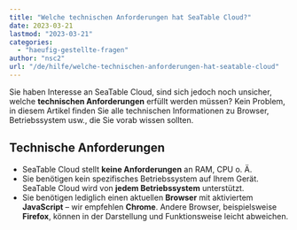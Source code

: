 ```yaml
---
title: "Welche technischen Anforderungen hat SeaTable Cloud?"
date: 2023-03-21
lastmod: "2023-03-21"
categories: 
  - "haeufig-gestellte-fragen"
author: "nsc2"
url: "/de/hilfe/welche-technischen-anforderungen-hat-seatable-cloud"
---
```


Sie haben Interesse an SeaTable Cloud, sind sich jedoch noch unsicher, welche **technischen Anforderungen** erfüllt werden müssen? Kein Problem, in diesem Artikel finden Sie alle technischen Informationen zu Browser, Betriebssystem usw., die Sie vorab wissen sollten.

## Technische Anforderungen

- SeaTable Cloud stellt **keine Anforderungen** an RAM, CPU o. Ä.
- Sie benötigen kein spezifisches Betriebssystem auf Ihrem Gerät. SeaTable Cloud wird von **jedem Betriebssystem** unterstützt.
- Sie benötigen lediglich einen aktuellen **Browser** mit aktiviertem **JavaScript** – wir empfehlen **Chrome**. Andere Browser, beispielsweise **Firefox**, können in der Darstellung und Funktionsweise leicht abweichen.
